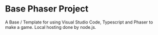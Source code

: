 # Base Phaser Project

A Base / Template for using Visual Studio Code, Typescript and Phaser to make a game. Local hosting done by node.js.